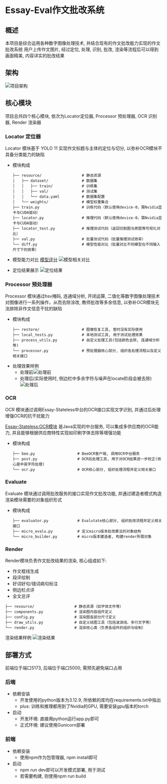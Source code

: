# Essay-Eval作文批改系统

## 概述

本项目是综合运用各种数字图像处理技术, 并结合现有的作文批改能力实现的作文批改系统
用户上传作文图片, 经过定位, 处理, 识别, 批改, 渲染等流程后可以得到画面精美, 内容详实的批改结果

## 架构

![项目架构](asset/structure.png)

## 核心模块

项目总共四个核心模块, 依次为Locator定位器, Processor 预处理器, OCR 识别器, Render 渲染器

### Locator 定位器

Locator 模块基于 YOLO 11 实现作文标题与主体的定位与切分, 以弥补OCR模块不具备分类能力的缺陷

- 模块构成
  ```
  ├── resource/                  # 静态资源
  │   ├── dataset/               # 数据集
  │   │   ├── train/             # 训练集
  │   │   ├── val/               # 测试集
  │   │   └── data.yaml          # 数据集配置
  │   └── weights/               # 模型权重集合
  ├── train.py                   # 训练代码（默认使用device-0，需Nvidia显卡与CUDA驱动）
  ├── locator.py                 # 推理代码（默认使用device-0，需Nvidia显卡与CUDA驱动）
  ├── locator_test.py            # 推理测试代码（返回切割图与原图等可视化对比）
  ├── val.py                     # 批量测试代码（批量推理测试效率）
  └── diff.py                    # 模型性能对比（批量对比不同模型在不同输入尺寸下的效果）
  ```

- 模型能力对比 [模型评分](asset/locator/diff/model_metrics.json) ![模型相关对比](asset/locator/diff/comparison.png)
- 定位结果展示 ![定位结果](asset/locate_show.png)

### Processor 预处理器

Processor 模块通过hsv掩码, 连通域分析, 开闭运算, 二值化等数字图像处理技术对图像进行一系列操作，从而去除涂改, 教师批改等多余信息,
以弥补OCR模块无法排除非作文信息干扰的缺陷

- 模块构成
  ```
  ├── restore/                   # 图像恢复工具, 暂时没有实际使用
  ├── local_tests.py             # 本地测试工具, 用于测试处理效果
  ├── process_utils.py           # 自定义处理工具(包括颜色去除, 连通域分析等)
  └── processor.py               # 预处理器核心部分, 组织各处理流程以及定义相关接口
  ```
- 处理效果样例
    - 处理前![处理前](asset/process_origin.jpg "原始图像")
    - 处理后(实际使用时, 侧边栏中多余字符与噪声在locate阶段会被去除)
      ![处理后](asset/process_show.jpg "处理后图像")

### OCR

OCR 模块通过调用Essay-Stateless中台的OCR接口实现文字识别, 并通过后处理增强OCR的抗干扰能力

[Essay-Stateless:OCR模块](https://github.com/xh-polaris/essay-stateless/tree/main/src/main/java/com/xhpolaris/essay_stateless/ocr)
是Java实现的中台服务, 可以集成多供应商的OCR能力, 并且能够根据供应商特性实现如印刷字体去除等增强功能

- 模块构成
  ```
  ├── bee.py                   # BeeOCR客户端, 调用OCR中台服务
  ├── post.py                  # OCR后处理工具, 用于对OCR结果进一步校正(核心是中英字符处理)
  └── ocr.py                   # OCR核心部分, 组织处理流程并定义相关接口
  ```

### Evaluate

Evaluate 模块通过调用批改服务的接口实现作文批改功能, 并通过建造者模式构造渲染模块需要的对象组织形式

- 模块构成
  ```
  ├── evaluator.py             # Evalutate核心部分, 组织批改流程并定义相关接口
  ├── micro_evalu.py           # 定义micro版本批改算法的对象结构
  └── micro_builder.py         # micro版本建造者, 构建render所需对象
  ```

### Render

Render模块负责作文批改结果的渲染, 核心组成如下:

- 作文框线生成
- 段评绘制
- 好词好句/错词病句标注
- 侧边栏点评
- 全文总评

```
├── resource/                  # 静态资源（如字体文件等）
├── components.py              # 渲染图内容组件定义
├── config.py                  # 渲染图各部分尺寸定义
├── draw_utils.py              # 自定义绘图工具（包括波浪线、多行文字等）
└── render.py                  # 渲染核心类（负责各组件的组织与绘制）
```

渲染结果样例
![渲染结果](asset/render_show.png)

## 部署方式

前端位于端口5173, 后端位于端口5000, 需预先避免端口占用

### 后端

- 依赖安装
    - 开发使用的python版本为3.12.9, 所依赖的库均在requirements.txt中指出
    - plus: 训练和推理都用到了Nvidia的GPU, 需要安装gpu版本的torch
- 启动
    - 开发环境: 直接用python运行app.py即可
    - 正式环境: 建议使用Gunicorn部署

### 前端

- 依赖安装
    - 使用npm作为包管理器, npm install即可
- 启动
    - npm run dev即可以开发模式部署, 用于测试
    - 若需要构建, 则使用npm run build